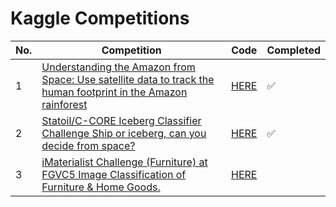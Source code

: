 # Kaggle Competitions

**No.**|  **Competition**                    |  **Code**  |  **Completed**
---------|-----------------------------------|-------------------|--------------------
1|  [Understanding the Amazon from Space: Use satellite data to track the human footprint in the Amazon rainforest](https://www.kaggle.com/c/planet-understanding-the-amazon-from-space)                   |[HERE](https://github.com/x110/KaggleComp/blob/master/Planet.ipynb)|  :white_check_mark:|
2|  [Statoil/C-CORE Iceberg Classifier Challenge Ship or iceberg, can you decide from space?](https://www.kaggle.com/c/statoil-iceberg-classifier-challenge)                   |[HERE](https://github.com/x110/KaggleComp/blob/master/statoil-iceberg-classifier-challenge/(LB%20.197).ipynb)|  :white_check_mark:|
3|  [iMaterialist Challenge (Furniture) at FGVC5 Image Classification of Furniture & Home Goods.](https://www.kaggle.com/c/imaterialist-challenge-furniture-2018)                   |[HERE](https://github.com/x110/KaggleComp/blob/master/imaterialist_challenge_furniture_2018.ipynb)|  |
